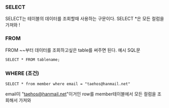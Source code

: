 ### SELECT 
SELECT는 테이블의 데이터를 조회할때 사용하는 구문이다.
SELECT \*은 모든 컬럼을 가져와 !
### FROM 
FROM \~~부터 데이터를 조회하고싶은 table를 써주면 된다.
예시 SQL문 
```
SELECT * FROM tablename;
```
### WHERE (조건)
```
SELECT * from member where email = "taehos@hanmail.net"
```
email이 "taehos@hanmail.net"이거인 row를 member테이블에서 모든 컬럼을 조회해서 가져와 